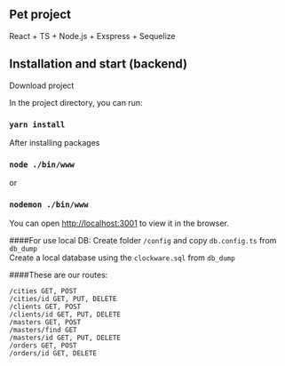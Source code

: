 ## Pet project
React + TS + Node.js + Exspress + Sequelize
## Installation and start (backend)

Download project

In the project directory, you can run:

### `yarn install`

After installing packages

### `node ./bin/www`
or
### `nodemon ./bin/www`

You can open [http://localhost:3001](http://localhost:3001) to view it in the browser.

####For use local DB:
Create folder `/config` and copy `db.config.ts` from `db_dump`  <br>
Create a local database using the `clockware.sql` from `db_dump`

####These are our routes:

`/cities GET, POST` <br>
`/cities/id GET, PUT, DELETE` <br>
`/clients GET, POST` <br>
`/clients/id GET, PUT, DELETE` <br>
`/masters GET, POST` <br>
`/masters/find GET` <br>
`/masters/id GET, PUT, DELETE` <br>
`/orders GET, POST` <br>
`/orders/id GET, DELETE` <br>


